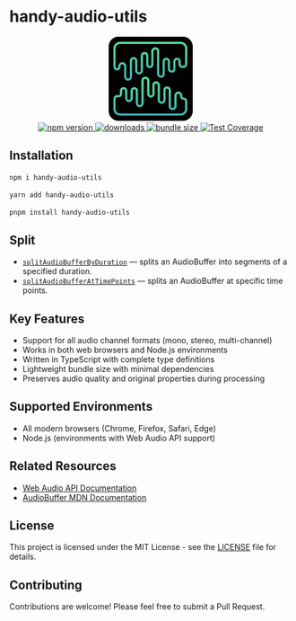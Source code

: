 # handy-audio-utils

<div align="center">
  <img src="./public/logo.png" alt="handy-audio-utils logo" width="150" />
</div>

<div align="center">
  <a href="https://www.npmjs.com/package/handy-audio-utils">
    <img src="https://img.shields.io/npm/v/handy-audio-utils.svg" alt="npm version" />
  </a>
  <a href="https://www.npmjs.com/package/handy-audio-utils">
    <img src="https://img.shields.io/npm/dm/handy-audio-utils.svg" alt="downloads" />
  </a>
  <a href="https://bundlephobia.com/package/handy-audio-utils">
    <img src="https://img.shields.io/bundlephobia/minzip/handy-audio-utils" alt="bundle size" />
  </a>
  <a href="https://github.com/gyeongseokKang/handy-audio-utils/actions">
    <img src="https://img.shields.io/endpoint?url=https://gist.githubusercontent.com/gyeongseokKang/dbb8025d3d6b67d74782a2b5db994ce9/raw/coverage.json" alt="Test Coverage" />
  </a>
</div>

## Installation

```bash
npm i handy-audio-utils
```

```bash
yarn add handy-audio-utils
```

```bash
pnpm install handy-audio-utils
```

## Split

- [`splitAudioBufferByDuration`](./docs/splitAudioBufferByDuration.md) &mdash; splits an AudioBuffer into segments of a specified duration.
- [`splitAudioBufferAtTimePoints`](./docs/splitAudioBufferAtTimePoints.md) &mdash; splits an AudioBuffer at specific time points.

## Key Features

- Support for all audio channel formats (mono, stereo, multi-channel)
- Works in both web browsers and Node.js environments
- Written in TypeScript with complete type definitions
- Lightweight bundle size with minimal dependencies
- Preserves audio quality and original properties during processing

## Supported Environments

- All modern browsers (Chrome, Firefox, Safari, Edge)
- Node.js (environments with Web Audio API support)

## Related Resources

- [Web Audio API Documentation](https://developer.mozilla.org/en-US/docs/Web/API/Web_Audio_API)
- [AudioBuffer MDN Documentation](https://developer.mozilla.org/en-US/docs/Web/API/AudioBuffer)

## License

This project is licensed under the MIT License - see the [LICENSE](./LICENSE) file for details.

## Contributing

Contributions are welcome! Please feel free to submit a Pull Request.
